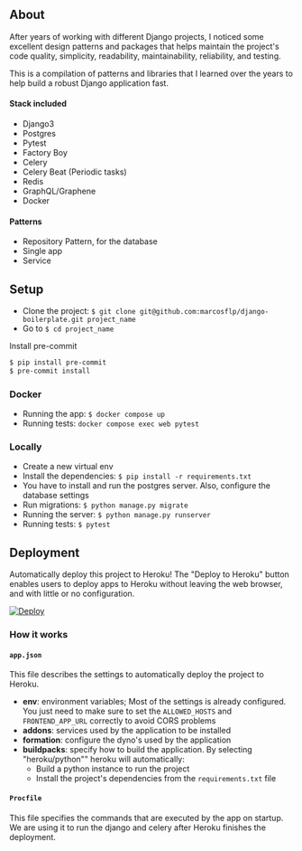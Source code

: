 ## About

After years of working with different Django projects, I noticed some excellent design patterns and packages that helps maintain the project's code quality, simplicity, readability, maintainability, reliability, and testing.

This is a compilation of patterns and libraries that I learned over the years to help build a robust Django application fast.

#### Stack included

- Django3
- Postgres
- Pytest
- Factory Boy
- Celery
- Celery Beat (Periodic tasks)
- Redis
- GraphQL/Graphene
- Docker

#### Patterns

- Repository Pattern, for the database
- Single app
- Service


## Setup

- Clone the project: `$ git clone git@github.com:marcosflp/django-boilerplate.git project_name`
- Go to `$ cd project_name`

Install pre-commit
```sh
$ pip install pre-commit
$ pre-commit install
```


### Docker

- Running the app: `$ docker compose up`
- Running tests: `docker compose exec web pytest`

### Locally

- Create a new virtual env
- Install the dependencies: `$ pip install -r requirements.txt`
- You have to install and run the postgres server. Also, configure the database settings 
- Run migrations: `$ python manage.py migrate`
- Running the server: `$ python manage.py runserver`
- Running tests: `$ pytest`


## Deployment

Automatically deploy this project to Heroku! The "Deploy to Heroku" button enables users to deploy apps to Heroku without leaving the web browser, and with little or no configuration.

[![Deploy](https://www.herokucdn.com/deploy/button.svg)](https://heroku.com/deploy)

### How it works

#### `app.json`

This file describes the settings to automatically deploy the project to Heroku.

- **env**: environment variables; Most of the settings is already configured. You just need to make sure to set the `ALLOWED_HOSTS` and `FRONTEND_APP_URL` correctly to avoid CORS problems 
- **addons**: services used by the application to be installed
- **formation**: configure the dyno's used by the application
- **buildpacks**: specify how to build the application. By selecting "heroku/python"" heroku will automatically:
  - Build a python instance to run the project
  - Install the project's dependencies from the `requirements.txt` file

#### `Procfile`

This file specifies the commands that are executed by the app on startup. We are using it to run the django and celery after Heroku finishes the deployment.
